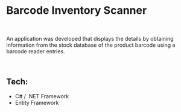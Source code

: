 # Barcode Inventory Scanner
&nbsp;

An application was developed that displays the details by obtaining information from the
stock database of the product barcode using a barcode reader entries.

&nbsp;
## Tech:
-  C# / .NET Framework
-  Entity Framework